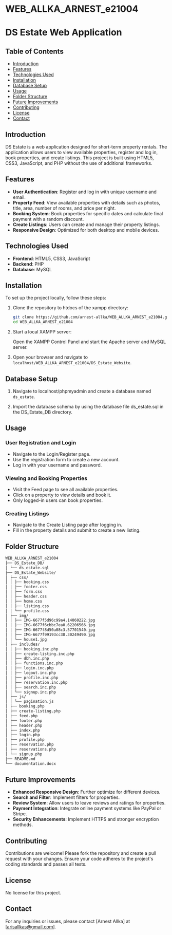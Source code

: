 # WEB_ALLKA_ARNEST_e21004

# DS Estate Web Application

## Table of Contents

- [Introduction](#introduction)
- [Features](#features)
- [Technologies Used](#technologies-used)
- [Installation](#installation)
- [Database Setup](#database-setup)
- [Usage](#usage)
- [Folder Structure](#folder-structure)
- [Future Improvements](#future-improvements)
- [Contributing](#contributing)
- [License](#license)
- [Contact](#contact)

## Introduction

DS Estate is a web application designed for short-term property rentals. The application allows users to view available properties, register and log in, book properties, and create listings. This project is built using HTML5, CSS3, JavaScript, and PHP without the use of additional frameworks.

## Features

- **User Authentication**: Register and log in with unique username and email.
- **Property Feed**: View available properties with details such as photos, title, area, number of rooms, and price per night.
- **Booking System**: Book properties for specific dates and calculate final payment with a random discount.
- **Create Listings**: Users can create and manage their property listings.
- **Responsive Design**: Optimized for both desktop and mobile devices.

## Technologies Used

- **Frontend**: HTML5, CSS3, JavaScript
- **Backend**: PHP
- **Database**: MySQL

## Installation

To set up the project locally, follow these steps:

1. Clone the repository to htdocs of the xampp directory:

   ```bash
   git clone https://github.com/arnest-allka/WEB_ALLKA_ARNEST_e21004.git
   cd WEB_ALLKA_ARNEST_e21004
   ```

2. Start a local XAMPP server:

   Open the XAMPP Control Panel and start the Apache server and MySQL server.

3. Open your browser and navigate to `localhost/WEB_ALLKA_ARNEST_e21004/DS_Estate_Website`.

## Database Setup

1. Navigate to localhost/phpmyadmin and create a database named `ds_estate`.

2. Import the database schema by using the database file ds_estate.sql in the DS_Estate_DB directory.

## Usage

### User Registration and Login

- Navigate to the Login/Register page.
- Use the registration form to create a new account.
- Log in with your username and password.

### Viewing and Booking Properties

- Visit the Feed page to see all available properties.
- Click on a property to view details and book it.
- Only logged-in users can book properties.

### Creating Listings

- Navigate to the Create Listing page after logging in.
- Fill in the property details and submit to create a new listing.

## Folder Structure

```bash
WEB_ALLKA_ARNEST_e21004
├── DS_Estate_DB/
│ └── ds_estate.sql
├── DS_Estate_Website/
│ ├── css/
│ │ ├── booking.css
│ │ ├── footer.css
│ │ ├── form.css
│ │ ├── header.css
│ │ ├── home.css
│ │ ├── listing.css
│ │ └── profile.css
│ ├── img/
│ │ ├── IMG-6677f5d96c99a4.14060222.jpg
│ │ ├── IMG-6677f6cbbc7ea0.62206566.jpg
│ │ ├── IMG-6677f8d50a08c3.57701540.jpg
│ │ ├── IMG-6677f99193cc38.30249490.jpg
│ │ └── house1.jpg
│ ├── includes/
│ │ ├── booking.inc.php
│ │ ├── create-listing.inc.php
│ │ ├── dbh.inc.php
│ │ ├── functions.inc.php
│ │ ├── login.inc.php
│ │ ├── logout.inc.php
│ │ ├── profile.inc.php
│ │ ├── reservation.inc.php
│ │ ├── search.inc.php
│ │ └── signup.inc.php
│ ├── js/
│ │ └── pagination.js
│ ├── booking.php
│ ├── create-listing.php
│ ├── feed.php
│ ├── footer.php
│ ├── header.php
│ ├── index.php
│ ├── login.php
│ ├── profile.php
│ ├── reservation.php
│ ├── reservations.php
│ └── signup.php
├── README.md
└── documentation.docx
```

## Future Improvements

- **Enhanced Responsive Design**: Further optimize for different devices.
- **Search and Filter**: Implement filters for properties.
- **Review System**: Allow users to leave reviews and ratings for properties.
- **Payment Integration**: Integrate online payment systems like PayPal or Stripe.
- **Security Enhancements**: Implement HTTPS and stronger encryption methods.

## Contributing

Contributions are welcome! Please fork the repository and create a pull request with your changes. Ensure your code adheres to the project's coding standards and passes all tests.

## License

No license for this project.

## Contact

For any inquiries or issues, please contact [Arnest Allka] at [arisallkas@gmail.com].
